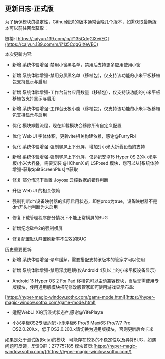 ## 更新日志-正式版

为了确保模块的稳定性，Github推送的版本通常会晚几个版本，如需获取最新版本可以前往网盘获取：

链接: [https://caiyun.139.com/m/i?135CdgGlXeVEC](https://caiyun.139.com/m/i?135CdgGlXeVEC)


本次更新内容:

- 新增 系统体验增强-禁用小窗黑名单，禁用后支持更多应用使用小窗

- 新增 系统体验增强-禁用分屏黑名单（移植包），仅支持该功能的小米平板移植包支持显示与启用

- 新增 系统体验增强-工作台前台应用数量（移植包），仅支持该功能的小米平板移植包支持显示与启用

- 新增 系统体验增强-工作台无极小窗（移植包），仅支持该功能的小米平板移植包支持显示与启用

- 优化 模块卸载流程，现在卸载模块会移除所有自定义配置

- 优化 Web UI 字体体积，更新vite相关构建依赖，感谢@FurryRbl 

- 优化 系统体验增强-强制竖屏上下分屏，增加对小米大折叠设备的支持

- 新增 系统体验增强-强制竖屏上下分屏，仅适配安卓15 Hyper OS 2的小米平板/小米大折叠，需要安装 @HChenX 的 LSPosed 模块，您可以从[系统体验增强-获取SplitScreenPlus]中获取

- 修复 部分情况下重置 Joyose 云控数据的错误判断

- 升级 Web UI 的相关依赖

- 强制判断dm设备映射器的实际启用状态，即使prop为true，设备映射器不是dm开头也判断为未启用

- 修复下载管理程序部分情况下不能正常横屏的BUG

- 新增纪念碑谷2的强制横屏

- 修复配置默认静置刷新率不生效的BUG

历史重要更新:

- 新增 系统体验增强-晕车缓解，需要搭配支持该版本的管家才可以使用

- 新增 系统体验增强-禁用深度睡眠(仅Android14及以上的小米平板设备显示)

- Android 15 Hyper OS 2 For Pad 移植包可以主动兼容模块，而后无需使用专版模块，使用通用版模块搭配修改版管家即可使用游戏显示布局:

[https://hyper-magic-window.sothx.com/game-mode.html](https://hyper-magic-window.sothx.com/game-mode.html)

- 适配WebUI X的沉浸式状态栏,感谢@YifePlayte 

- 小米平板OS2专版适配 小米平板6 Pro/6 Max/6S Pro/7/7 Pro OS2.0.200.x，低于OS2.0.200.x请切换为通用版模块，否则更新后会卡米

如果是处于测试版(Beta)的模块，可能存在较多的不稳定性以及异常BUG，如遇问题可反馈，反馈Q群：277757185
模块首页:[https://hyper-magic-window.sothx.com/](https://hyper-magic-window.sothx.com/)